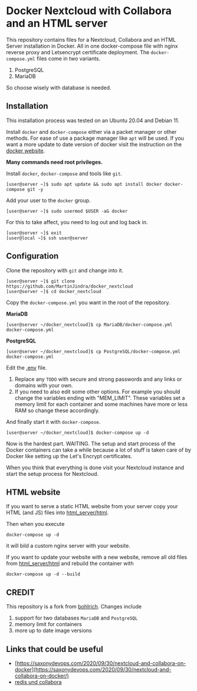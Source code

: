 # Docker Nextcloud with Collabora and an HTML server

This repository contains files for a Nextcloud, Collabora and an HTML Server installation in Docker.
All in one docker-compose file with nginx reverse proxy and Letsencrypt certificate deployment.
The `docker-compose.yml` files come in two variants.

1. PostgreSQL
2. MariaDB

So choose wisely with database is needed.

## Installation

This installation process was tested on an Ubuntu 20.04 and Debian 11.

Install `docker` and `docker-compose` either via a packet manager or other methods.
For ease of use a package manager like `apt` will be used. If you want a more update to date version of docker visit the instruction on the [docker website](https://docs.docker.com/compose/install/).

**Many commands need root privileges.**

Install `docker`, `docker-compose` and tools like `git`.

```
[user@server ~]$ sudo apt update && sudo apt install docker docker-compose git -y
```

Add your user to the `docker` group.

```
[user@server ~]$ sudo usermod $USER -aG docker
```

For this to take affect, you need to log out and log back in.

```
[user@server ~]$ exit
[user@local ~]$ ssh user@server
```

## Configuration

Clone the repository with `git` and change into it.

```
[user@server ~]$ git clone https://github.com/MartinJindra/docker_nextcloud
[user@server ~]$ cd docker_nextcloud
```

Copy the `docker-compose.yml` you want in the root of the repository.

**MariaDB**

```
[user@server ~/docker_nextcloud]$ cp MariaDB/docker-compose.yml docker-compose.yml
```

**PostgreSQL**

```
[user@server ~/docker_nextcloud]$ cp PostgreSQL/docker-compose.yml docker-compose.yml
```

Edit the [.env](.env) file.

1. Replace any `TODO` with secure and strong passwords and any links or domains with your own.
2. If you need to also edit some other options. For example you should change the variables ending with "MEM_LIMIT". These variables set a memory limit for each container and some machines have more or less RAM so change these accordingly.

And finally start it with `docker-compose`.

```
[user@server ~/docker_nextcloud]$ docker-compose up -d
```

Now is the hardest part. WAITING.
The setup and start process of the Docker containers can take a while because a lot of stuff is taken care of by Docker like setting up the Let's Encrypt certificates.

When you think that everything is done visit your Nextcloud instance and start the setup process for Nextcloud.

## HTML website

If you want to serve a static HTML website from your server copy your HTML (and JS) files into [html_server/html](html_server/html).

Then when you execute

```
docker-compose up -d
```

it will bild a custom nginx server with your website.

If you want to update your website with a new website, remove all old files from [html_server/html](html_server/html) and rebuild the container with

```
docker-compose up -d --build
```

## CREDIT

This repository is a fork from [bohlrich](https://github.com/bohlrich/docker_nextcloud).
Changes include
  1. support for two databases `MariaDB` and `PostgreSQL`
  2. memory limit for containers
  3. more up to date image versions

## Links that could be useful

+ [https://saxonydevops.com/2020/09/30/nextcloud-and-collabora-on-docker](https://saxonydevops.com/2020/09/30/nextcloud-and-collabora-on-docker/)
+ [redis und collabora](https://github.com/SnowMB/nextcloud)
